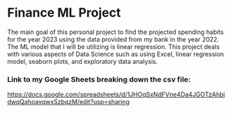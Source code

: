 # Finance ML Project
The main goal of this personal project to find the projected spending habits for the year 2023 using the data provided from my bank in the year 2022. The ML model that I will be utilizing is linear regression. This project deals with various aspects of Data Science such as using Excel, linear regression model, seaborn plots, and exploratory data analysis. 


### Link to my Google Sheets breaking down the csv file:
https://docs.google.com/spreadsheets/d/1JHOqSxNdFVne4Da4JGOTzAhbjdwqQahoavqwxSzbqzM/edit?usp=sharing
